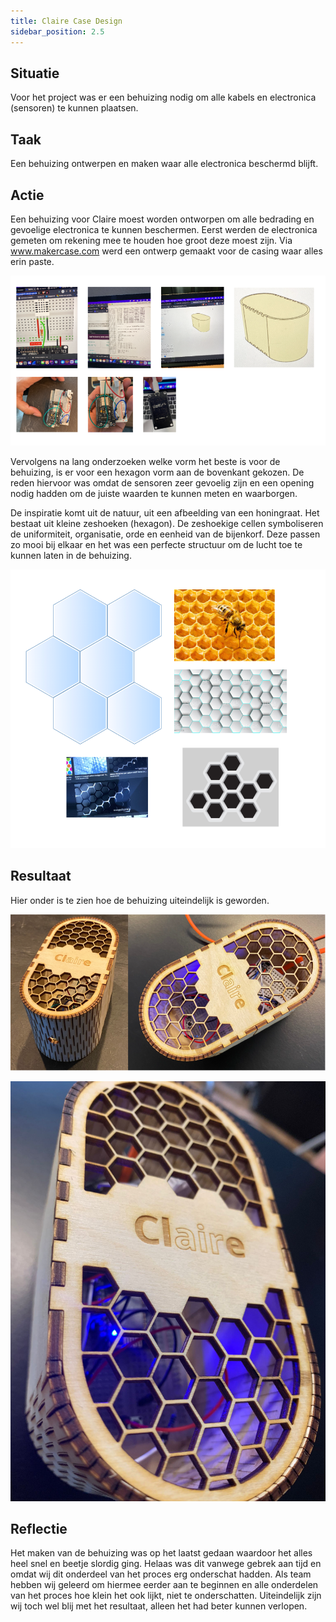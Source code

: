 ```yaml
---
title: Claire Case Design
sidebar_position: 2.5
---
```


## Situatie
Voor het project was er een behuizing nodig om alle kabels en electronica (sensoren) te kunnen plaatsen.

## Taak
Een behuizing ontwerpen en maken waar alle electronica beschermd blijft.

## Actie

Een behuizing voor Claire moest worden ontworpen om alle bedrading en gevoelige electronica te kunnen beschermen.
Eerst werden de electronica gemeten om rekening mee te houden hoe groot deze moest zijn.
Via www.makercase.com werd een ontwerp gemaakt voor de casing waar alles erin paste.

![doelgroep](./img/electronica.png)

Vervolgens na lang onderzoeken welke vorm het beste is voor de behuizing, is er voor een hexagon vorm aan de bovenkant gekozen.
De reden hiervoor was omdat de sensoren zeer gevoelig zijn en een opening nodig hadden om de juiste waarden te kunnen meten en waarborgen.

De inspiratie komt uit de natuur, uit een afbeelding van een honingraat. 
Het bestaat uit kleine zeshoeken (hexagon). De zeshoekige cellen symboliseren de uniformiteit, organisatie, orde en eenheid van de bijenkorf.
Deze passen zo mooi bij elkaar en het was een perfecte structuur om de lucht toe te kunnen laten in de behuizing.

![doelgroep](./img/inspiratie.png)


## Resultaat
Hier onder is te zien hoe de behuizing uiteindelijk is geworden.

![doelgroep](./img/CasingFinal.png)

![img.png](./img/casing.jpeg)

## Reflectie
Het maken van de behuizing was op het laatst gedaan waardoor het alles heel snel en beetje slordig ging.
Helaas was dit vanwege gebrek aan tijd en omdat wij dit onderdeel van het proces erg onderschat hadden.
Als team hebben wij geleerd om hiermee eerder aan te beginnen en alle onderdelen van het proces hoe klein het ook lijkt, niet te onderschatten.
Uiteindelijk zijn wij toch wel blij met het resultaat, alleen het had beter kunnen verlopen.

